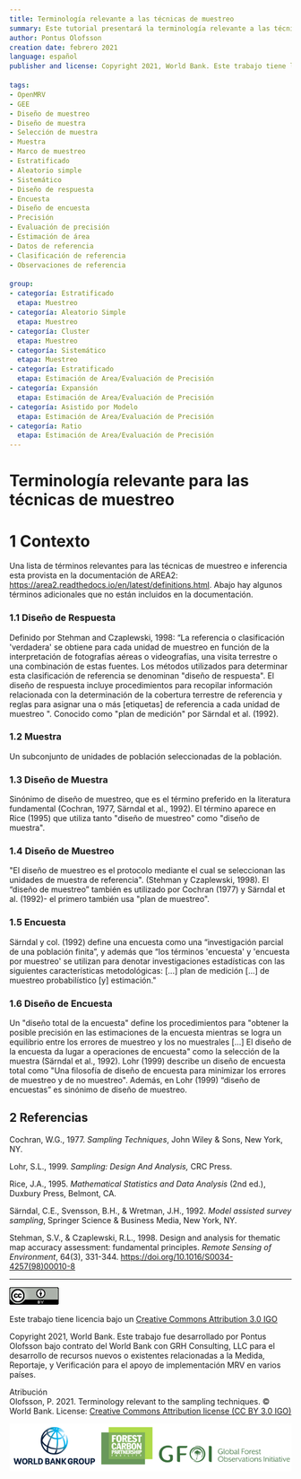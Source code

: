 ```yaml
---
title: Terminología relevante a las técnicas de muestreo
summary: Este tutorial presentará la terminología relevante a las técnicas de muestreo para la estimación del área y la precisión del mapa. Puede encontrar más información sobre terminología en la documentación de AREA2 - https://area2.readthedocs.io/en/latest/definitions.html
author: Pontus Olofsson
creation date: febrero 2021
language: español
publisher and license: Copyright 2021, World Bank. Este trabajo tiene licencia bajo un Creative Commons Attribution 3.0 IGO

tags:
- OpenMRV
- GEE
- Diseño de muestreo 
- Diseño de muestra 
- Selección de muestra 
- Muestra
- Marco de muestreo
- Estratificado
- Aleatorio simple 
- Sistemático
- Diseño de respuesta
- Encuesta
- Diseño de encuesta 
- Precisión
- Evaluación de precisión
- Estimación de área 
- Datos de referencia
- Clasificación de referencia
- Observaciones de referencia

group:
- categoría: Estratificado
  etapa: Muestreo
- categoría: Aleatorio Simple
  etapa: Muestreo
- categoría: Cluster
  etapa: Muestreo
- categoría: Sistemático
  etapa: Muestreo
- categoría: Estratificado
  etapa: Estimación de Area/Evaluación de Precisión 
- categoría: Expansión
  etapa: Estimación de Area/Evaluación de Precisión 
- categoría: Asistido por Modelo
  etapa: Estimación de Area/Evaluación de Precisión 
- categoría: Ratio
  etapa: Estimación de Area/Evaluación de Precisión 
---
```


# Terminología relevante para las técnicas de muestreo 

# 1 Contexto
Una lista de términos relevantes para las técnicas de muestreo e inferencia esta provista en la documentación de AREA2: https://area2.readthedocs.io/en/latest/definitions.html. Abajo hay algunos términos adicionales que no están incluidos en la documentación. 

### 1.1 Diseño de Respuesta
Definido por Stehman and Czaplewski, 1998: “La referencia o clasificación 'verdadera' se obtiene para cada unidad de muestreo en función de la interpretación de fotografías aéreas o videografías, una visita terrestre o una combinación de estas fuentes. Los métodos utilizados para determinar esta clasificación de referencia se denominan "diseño de respuesta". El diseño de respuesta incluye procedimientos para recopilar información relacionada con la determinación de la cobertura terrestre de referencia y reglas para asignar una o más [etiquetas] de referencia a cada unidad de muestreo ". Conocido como "plan de medición" por Särndal et al. (1992).

### 1.2 Muestra
Un subconjunto de unidades de población seleccionadas de la población.

### 1.3 Diseño de Muestra 
Sinónimo de diseño de muestreo, que es el término preferido en la literatura fundamental (Cochran, 1977, Särndal et al., 1992). El término aparece en Rice (1995) que utiliza tanto "diseño de muestreo" como "diseño de muestra".

### 1.4 Diseño de Muestreo
"El diseño de muestreo es el protocolo mediante el cual se seleccionan las unidades de muestra de referencia". (Stehman y Czaplewski, 1998). El “diseño de muestreo” también es utilizado por Cochran (1977) y Särndal et al. (1992)- el primero también usa "plan de muestreo".

### 1.5 Encuesta
Särndal y col. (1992) define una encuesta como una “investigación parcial de una población finita”, y además que “los términos 'encuesta' y 'encuesta por muestreo' se utilizan para denotar investigaciones estadísticas con las siguientes características metodológicas: [...] plan de medición [...] de muestreo probabilístico [y] estimación."


### 1.6 Diseño de Encuesta
Un "diseño total de la encuesta" define los procedimientos para "obtener la posible precisión en las estimaciones de la encuesta mientras se logra un equilibrio entre los errores de muestreo y los no muestrales [...] El diseño de la encuesta da lugar a operaciones de encuesta" como la selección de la muestra (Särndal et al., 1992). Lohr (1999) describe un diseño de encuesta total como "Una filosofía de diseño de encuesta para minimizar los errores de muestreo y de no muestreo". Además, en Lohr (1999) “diseño de encuestas” es sinónimo de diseño de muestreo.

## 2 Referencias
Cochran, W.G., 1977. *Sampling Techniques*, John Wiley & Sons, New York, NY.

Lohr, S.L., 1999. *Sampling: Design And Analysis,* CRC Press.

Rice, J.A., 1995. *Mathematical Statistics and Data Analysis* (2nd ed.), Duxbury Press, Belmont, CA.

Särndal, C.E., Svensson, B.H., & Wretman, J.H., 1992. *Model assisted survey sampling*, Springer Science & Business Media, New York, NY.

Stehman, S.V., & Czaplewski, R.L., 1998. Design and analysis for thematic map accuracy assessment: fundamental principles. *Remote Sensing of Environment*, 64(3), 331-344. https://doi.org/10.1016/S0034-4257(98)00010-8

-----

![](figures/cc.png) 

Este trabajo tiene licencia bajo un [Creative Commons Attribution 3.0 IGO](https://creativecommons.org/licenses/by/3.0/igo/) 

Copyright 2021, World Bank. 
Este trabajo fue desarrollado por Pontus Olofsson bajo contrato del World Bank con GRH Consulting, LLC para el desarrollo de recursos nuevos o existentes relacionadas a la Medida, Reportaje, y Verificación para el apoyo de implementación MRV en varios países. 

Atribución   
Olofsson, P. 2021. Terminology relevant to the sampling techniques. © World Bank. License:  [Creative Commons Attribution license (CC BY 3.0 IGO)](http://creativecommons.org/licenses/by/3.0/igo/) 

![](figures/wb_fcfc_gfoi.png)
